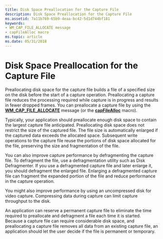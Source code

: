 ```yaml
---
title: Disk Space Preallocation for the Capture File
description: Disk Space Preallocation for the Capture File
ms.assetid: 7a11b769-65b9-4eaa-bc42-5d1d744bf181
keywords:
- WM_CAP_FILE_ALLOCATE message
- capFileAlloc macro
ms.topic: article
ms.date: 05/31/2018
---
```


# Disk Space Preallocation for the Capture File

Preallocating disk space for the capture file builds a file of a specified size on the disk before the start of a capture operation. Preallocating a capture file reduces the processing required while capture is in progress and results in fewer dropped frames. You can preallocate a capture file by using the [**WM\_CAP\_FILE\_ALLOCATE**](wm-cap-file-allocate.md) message (or the [**capFileAlloc**](/windows/desktop/api/Vfw/nf-vfw-capfilealloc) macro).

Typically, your application should preallocate enough disk space to contain the largest capture file anticipated. Preallocating disk space does not restrict the size of the captured file. The file size is automatically enlarged if the captured data exceeds the allocated space. Subsequent write operations to the capture file reuse the portions of disk space allocated for the file, preserving the size and fragmentation of the file.

You can also improve capture performance by defragmenting the capture file. To defragment the file, use a defragmentation utility such as Disk Defragmenter. If you use a defragmented capture file and later enlarge it, you should defragment the enlarged file. Enlarging a defragmented capture file can fragment the expanded portion of the file and reduce performance in the capture operation.

You might also improve performance by using an uncompressed disk for video capture. Compressing data during capture can limit capture throughput to the disk.

An application can reserve a permanent capture file to eliminate the time required to preallocate and defragment a file each time it is started. Because a capture file can require considerable disk space, and preallocating a capture file removes all data from an existing capture file, an application should let the user decide if the file is permanent or temporary.

 

 




